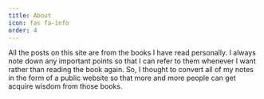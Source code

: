 ```yaml
---
title: About
icon: fas fa-info
order: 4
---
```


All the posts on this site are from the books I have read personally. I always note down any important points so that I can refer to them whenever I want rather than reading the book again. 
So, I thought to convert all of my notes in the form of a public website so that more and more people can get acquire wisdom from those books.
